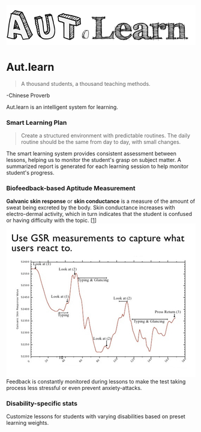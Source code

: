 ![logo](assets/logo.png?raw=true "Aut.learn")
# Aut.learn
>A thousand students, a thousand teaching methods.

-Chinese Proverb

Aut.learn is an intelligent system for learning.

### Smart Learning Plan
>Create a structured environment with predictable routines. The daily routine should be the same from day to day, with small changes.

The smart learning system provides consistent assessment between lessons, helping us to monitor the student's grasp on subject matter.
A summarized report is generated for each learning session to help monitor student's progress.

### Biofeedback-based Aptitude Measurement
**Galvanic skin response** or **skin conductance** is a measure of the amount of sweat being excreted by the body. Skin conductance increases with electro-dermal activity, which in turn indicates that the student is confused or having difficulty with the topic. [[1]] 
![gsr](assets/gsr.jpg?raw=true "Galvanic Skin Response")
Feedback is constantly monitored during lessons to make the test taking process less stressful or even prevent anxiety-attacks.

### Disability-specific stats
Customize lessons for students with varying disabilities based on preset learning weights. 


###   

[1]:http://www.springer.com/gp/book/9781461411253

